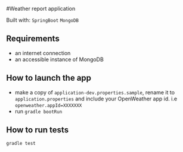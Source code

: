 #Weather report application

Built with: `SpringBoot` `MongoDB` 

## Requirements
- an internet connection
- an accessible instance of MongoDB


## How to launch the app
- make a copy of `application-dev.properties.sample`, rename it to `application.properties` and include your OpenWeather app id. i.e `openweather.appId=XXXXXXX`
- run `gradle bootRun` 

## How to run tests
`gradle test` 
